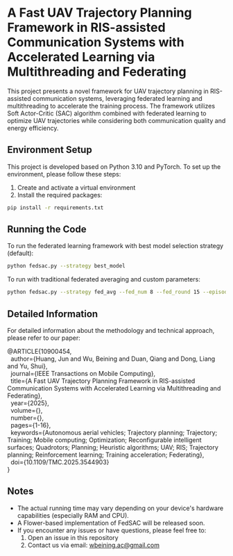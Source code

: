 # A Fast UAV Trajectory Planning Framework in RIS-assisted Communication Systems with Accelerated Learning via Multithreading and Federating

This project presents a novel framework for UAV trajectory planning in RIS-assisted communication systems, leveraging federated learning and multithreading to accelerate the training process. The framework utilizes Soft Actor-Critic (SAC) algorithm combined with federated learning to optimize UAV trajectories while considering both communication quality and energy efficiency.

## Environment Setup

This project is developed based on Python 3.10 and PyTorch. To set up the environment, please follow these steps:

1. Create and activate a virtual environment
2. Install the required packages:

```bash
pip install -r requirements.txt
```

## Running the Code

To run the federated learning framework with best model selection strategy (default):
```bash
python fedsac.py --strategy best_model
```

To run with traditional federated averaging and custom parameters:
```bash
python fedsac.py --strategy fed_avg --fed_num 8 --fed_round 15 --episode 30
```

## Detailed Information

For detailed information about the methodology and technical approach, please refer to our paper:

<div class="bibtex-container">
@ARTICLE{10900454,<br>
&nbsp;&nbsp;author={Huang, Jun and Wu, Beining and Duan, Qiang and Dong, Liang and Yu, Shui},<br>
&nbsp;&nbsp;journal={IEEE Transactions on Mobile Computing},<br>
&nbsp;&nbsp;title={A Fast UAV Trajectory Planning Framework in RIS-assisted Communication Systems with Accelerated Learning via Multithreading and Federating},<br>
&nbsp;&nbsp;year={2025},<br>
&nbsp;&nbsp;volume={},<br>
&nbsp;&nbsp;number={},<br>
&nbsp;&nbsp;pages={1-16},<br>
&nbsp;&nbsp;keywords={Autonomous aerial vehicles; Trajectory planning; Trajectory; Training; Mobile computing; Optimization; Reconfigurable intelligent surfaces; Quadrotors; Planning; Heuristic algorithms; UAV; RIS; Trajectory planning; Reinforcement learning; Training acceleration; Federating},<br>
&nbsp;&nbsp;doi={10.1109/TMC.2025.3544903}<br>
}
</div>

## Notes

- The actual running time may vary depending on your device's hardware capabilities (especially RAM and CPU).
- A Flower-based implementation of FedSAC will be released soon.
- If you encounter any issues or have questions, please feel free to:
  1. Open an issue in this repository
  2. Contact us via email: wbeining.ac@gmail.com
